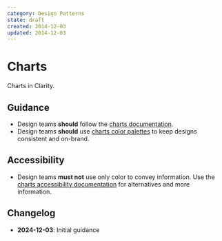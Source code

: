 ```yaml
---
category: Design Patterns
state: draft
created: 2014-12-03
updated: 2014-12-03
---
```


# Charts

Charts in Clarity.

## Guidance

- Design teams **should** follow the [charts documentation](https://clarity.design/documentation/charts).
- Design teams **should** use [charts color palettes](https://clarity.design/documentation/charts/colors) to keep designs consistent and on-brand.

## Accessibility

- Design teams **must not** use only color to convey information. Use the [charts accessibility documentation](https://clarity.design/documentation/charts/accessibility) for alternatives and more information.

## Changelog

- **2024-12-03**: Initial guidance
